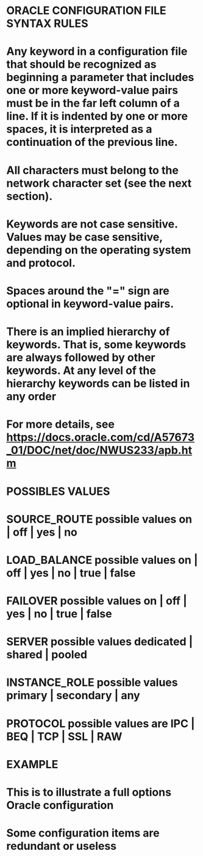 # ORACLE CONFIGURATION FILE SYNTAX RULES
  # Any keyword in a configuration file that should be recognized as beginning a parameter that includes one or more keyword-value pairs must be in the far left column of a line. If it is indented by one or more spaces, it is interpreted as a continuation of the previous line.
  # All characters must belong to the network character set (see the next section).
  # Keywords are not case sensitive. Values may be case sensitive, depending on the operating system and protocol.
  # Spaces around the "=" sign are optional in keyword-value pairs.
  # There is an implied hierarchy of keywords. That is, some keywords are always followed by other keywords. At any level of the hierarchy keywords can be listed in any order
  # For more details, see https://docs.oracle.com/cd/A57673_01/DOC/net/doc/NWUS233/apb.htm

# POSSIBLES VALUES
  # SOURCE_ROUTE possible values on | off | yes | no
  # LOAD_BALANCE possible values on | off | yes | no | true | false
  # FAILOVER possible values on | off | yes | no | true | false
  # SERVER possible values dedicated | shared | pooled
  # INSTANCE_ROLE possible values primary | secondary | any
  # PROTOCOL possible values are IPC | BEQ | TCP | SSL | RAW

# EXAMPLE
  # This is to illustrate a full options Oracle configuration
  # Some configuration items are redundant or useless
